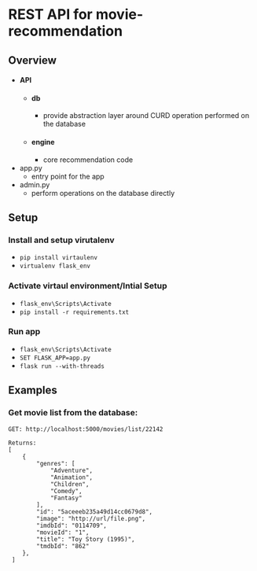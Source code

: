 # REST API for movie-recommendation
## Overview

- #### API
    - #### db 
        - provide abstraction layer around CURD operation performed on the database
    - #### engine
        - core recommendation code
- app.py
  - entry point for the app 
- admin.py 
  - perform operations on the database directly


## Setup 
### Install and setup virutalenv 

- ` pip install virtaulenv `
- ` virtualenv flask_env `

### Activate virtaul environment/Intial Setup

- `flask_env\Scripts\Activate`
- `pip install -r requirements.txt`

### Run app 

- `flask_env\Scripts\Activate`
- `SET FLASK_APP=app.py`
- `flask run --with-threads`


## Examples
 
### Get movie list from the database:

```
GET: http://localhost:5000/movies/list/22142

Returns: 
[
    {
        "genres": [
            "Adventure",
            "Animation",
            "Children",
            "Comedy",
            "Fantasy"
        ],
        "id": "5aceeeb235a49d14cc0679d8",
        "image": "http://url/file.png",
        "imdbId": "0114709",
        "movieId": "1",
        "title": "Toy Story (1995)",
        "tmdbId": "862"
    },
 ]
```

 
